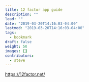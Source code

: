 ```yaml
---
title: 12 factor app guide
description: ""
lead: ""
date: "2019-03-20T14:16:03-04:00"
lastmod: "2019-03-20T14:16:03-04:00"
tags:
  - bookmark
draft: false
weight: 50
images: []
contributors:
  - steve
---
```


https://12factor.net/
